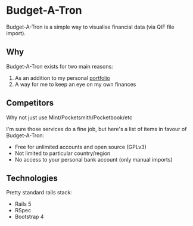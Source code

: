 # Budget-A-Tron

Budget-A-Tron is a simple way to visualise financial data (via QIF file import).

## Why

Budget-A-Tron exists for two main reasons:

1. As an addition to my personal [portfolio](http://www.jmiles.me/portfolios)
2. A way for me to keep an eye on my own finances

## Competitors

Why not just use Mint/Pocketsmith/Pocketbook/etc

I'm sure those services do a fine job, but here's a list of items in favour of Budget-A-Tron:

* Free for unlimited accounts and open source (GPLv3)
* Not limited to particular country/region
* No access to your personal bank account (only manual imports)

## Technologies

Pretty standard rails stack:

* Rails 5
* RSpec
* Bootstrap 4
